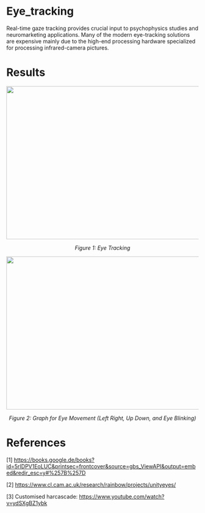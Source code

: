 # Eye_tracking
Real-time gaze tracking provides crucial input to psychophysics studies and neuromarketing applications. Many of the modern eye-tracking solutions are expensive mainly due to the high-end processing hardware specialized for processing infrared-camera pictures.

#   Results
<p align="center">
<img src = "https://user-images.githubusercontent.com/60351044/212671363-f3cc2826-742e-4f7a-aac3-f3f6b02a62eb.png" title= "Eye Tracking" width="800" height="400" alt>
</p>
<p align="center">
  <em>Figure 1: Eye Tracking</em>  
</p>

<p align="center">
<img src = "https://user-images.githubusercontent.com/60351044/212672823-33ef1fd1-919d-499c-897a-796f91ae512d.png" title= "Eye Tracking" width="800" height="400" alt>
</p>
<p align="center">
  <em>Figure 2: Graph for Eye Movement (Left Right, Up Down, and Eye Blinking)</em>  
</p>

# References
[1] https://books.google.de/books?id=5rIDPV1EoLUC&printsec=frontcover&source=gbs_ViewAPI&output=embed&redir_esc=y#%257B%257D 

[2] https://www.cl.cam.ac.uk/research/rainbow/projects/unityeyes/ 

[3] Customised harcascade:  https://www.youtube.com/watch?v=ydSXgBZ1ybk 
